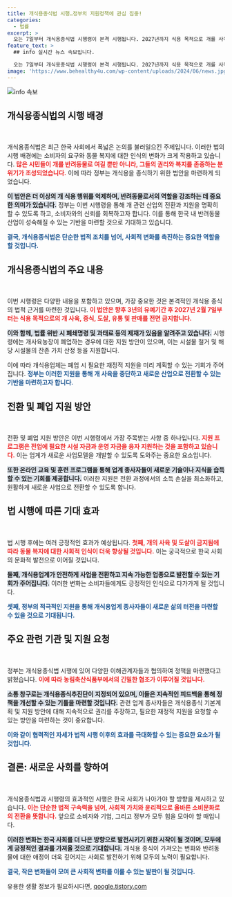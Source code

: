 ```yaml
---
title: 개식용종식법 시행…정부의 지원정책에 관심 집중!
categories:
  - 법률
excerpt: >
  오는 7일부터 개식용종식법 시행령이 본격 시행됩니다. 2027년까지 식용 목적으로 개를 사육·도살·판매하는 행위가 전면 금지되며, 위반 시에는 강력한 제재가 이루어집니다. 관련 업계에 대한 지원 방안도 마련되어 있어 변화를 준비하는 이들을 위한 기회가 제공됩니다.
feature_text: >
  ## info 실시간 뉴스 속보입니다.

  오는 7일부터 개식용종식법 시행령이 본격 시행됩니다. 2027년까지 식용 목적으로 개를 사육·도살·판매하는 행위가 전면 금지되며, 위반 시에는 강력한 제재가 이루어집니다. 관련 업계에 대한 지원 방안도 마련되어 있어 변화를 준비하는 이들을 위한 기회가 제공됩니다.
image: 'https://www.behealthy4u.com/wp-content/uploads/2024/06/news.jpg'
---
```


<p><img src="https://www.behealthy4u.com/wp-content/uploads/2024/06/news.jpg" alt="info 속보" /></p>

<h2 data-ke-size="size26">개식용종식법의 시행 배경</h2>

<p data-ke-size="size16">&nbsp;</p>

<p>개식용종식법은 최근 한국 사회에서 폭넓은 논의를 불러일으킨 주제입니다. 이러한 법의 시행 배경에는 소비자의 요구와 동물 복지에 대한 인식의 변화가 크게 작용하고 있습니다. <b><span style="color: #ee2323;">많은 시민들이 개를 반려동물로 여길 뿐만 아니라, 그들의 권리와 복지를 존중하는 분위기가 조성되었습니다.</span></b> 이에 따라 정부는 개식용을 종식하기 위한 법안을 마련하게 되었습니다. </p>

<p><b><span style="background-color: #21538527;">이 법안은 더 이상의 개 식용 행위를 억제하며, 반려동물로서의 역할을 강조하는 데 중요한 의미가 있습니다.</span></b> 정부는 이번 시행령을 통해 개 관련 산업의 전환과 지원을 명확히 할 수 있도록 하고, 소비자와의 신뢰를 회복하고자 합니다. 이를 통해 한국 내 반려동물 산업이 성숙해질 수 있는 기반을 마련할 것으로 기대하고 있습니다.</p>

<p><b><span style="color: #1a5490;">결국, 개식용종식법은 단순한 법적 조치를 넘어, 사회적 변화를 촉진하는 중요한 역할을 할 것입니다.</span></b></p>

<h2 data-ke-size="size26">개식용종식법의 주요 내용</h2>

<p data-ke-size="size16">&nbsp;</p>

<p>이번 시행령은 다양한 내용을 포함하고 있으며, 가장 중요한 것은 본격적인 개식용 종식의 법적 근거를 마련한 것입니다. <b><span style="color: #ee2323;">이 법안은 향후 3년의 유예기간 후 2027년 2월 7일부터는 식용 목적으로의 개 사육, 증식, 도살, 유통 및 판매를 전면 금지합니다.</span></b> </p>

<p><b><span style="background-color: #21538527;">이와 함께, 법률 위반 시 폐쇄명령 및 과태료 등의 제재가 있음을 알려주고 있습니다.</span></b> 시행령에는 개사육농장이 폐업하는 경우에 대한 지원 방안이 있으며, 이는 시설물 철거 및 해당 시설물의 잔존 가치 산정 등을 지원합니다. </p>

<p>이에 따라 개식용업체는 폐업 시 필요한 재정적 지원을 미리 계획할 수 있는 기회가 주어집니다. <b><span style="color: #1a5490;">정부는 이러한 지원을 통해 개 사육을 중단하고 새로운 산업으로 전환할 수 있는 기반을 마련하고자 합니다.</span></b></p>

<h2 data-ke-size="size26">전환 및 폐업 지원 방안</h2>

<p data-ke-size="size16">&nbsp;</p>

<p>전환 및 폐업 지원 방안은 이번 시행령에서 가장 주목받는 사항 중 하나입니다. <b><span style="color: #ee2323;">지원 프로그램은 전업에 필요한 시설 자금과 운영 자금을 융자 지원하는 것을 포함하고 있습니다.</span></b> 이는 업계가 새로운 사업모델을 개발할 수 있도록 도와주는 중요한 요소입니다. </p>

<p><b><span style="background-color: #21538527;">또한 온라인 교육 및 훈련 프로그램을 통해 업계 종사자들이 새로운 기술이나 지식을 습득할 수 있는 기회를 제공합니다.</span></b> 이러한 지원은 전환 과정에서의 소득 손실을 최소화하고, 원활하게 새로운 사업으로 전환할 수 있도록 합니다. </p>

<h2 data-ke-size="size26">법 시행에 따른 기대 효과</h2>

<p data-ke-size="size16">&nbsp;</p>

<p>법 시행 후에는 여러 긍정적인 효과가 예상됩니다. <b><span style="color: #ee2323;">첫째, 개의 사육 및 도살이 금지됨에 따라 동물 복지에 대한 사회적 인식이 더욱 향상될 것입니다.</span></b> 이는 궁극적으로 한국 사회의 문화적 발전으로 이어질 것입니다. </p>

<p><b><span style="background-color: #21538527;">둘째, 개식용업계가 안전하게 사업을 전환하고 지속 가능한 업종으로 발전할 수 있는 기회가 주어집니다.</span></b> 이러한 변화는 소비자들에게도 긍정적인 인식으로 다가가게 될 것입니다. </p>

<p><b><span style="color: #1a5490;">셋째, 정부의 적극적인 지원을 통해 개식용업계 종사자들이 새로운 삶의 터전을 마련할 수 있을 것으로 기대됩니다.</span></b></p>

<h2 data-ke-size="size26">주요 관련 기관 및 지원 요청</h2>

<p data-ke-size="size16">&nbsp;</p>

<p>정부는 개식용종식법 시행에 있어 다양한 이해관계자들과 협의하여 정책을 마련했다고 밝혔습니다. <b><span style="color: #ee2323;">이에 따라 농림축산식품부에서의 긴밀한 협조가 이루어질 것입니다.</span></b> </p>

<p><b><span style="background-color: #21538527;">소통 창구로는 개식용종식추진단이 지정되어 있으며, 이들은 지속적인 피드백을 통해 정책을 개선할 수 있는 기틀을 마련할 것입니다.</span></b> 관련 업계 종사자들은 개식용종식 기본계획 및 지원 방안에 대해 지속적으로 권리를 주장하고, 필요한 재정적 지원을 요청할 수 있는 방안을 마련하는 것이 중요합니다.</p>

<p><b><span style="color: #1a5490;">이와 같이 협력적인 자세가 법적 시행 이후의 효과를 극대화할 수 있는 중요한 요소가 될 것입니다.</span></b></p>

<h2 data-ke-size="size26">결론: 새로운 사회를 향하여</h2>

<p data-ke-size="size16">&nbsp;</p>

<p>개식용종식법과 시행령의 효과적인 시행은 한국 사회가 나아가야 할 방향을 제시하고 있습니다. <b><span style="color: #ee2323;">이는 단순한 법적 구속력을 넘어, 사회적 가치와 윤리적으로 올바른 소비문화로의 전환을 뜻합니다.</span></b> 앞으로 소비자와 기업, 그리고 정부가 모두 힘을 모아야 할 때입니다. </p>

<p><b><span style="background-color: #21538527;">이러한 변화는 한국 사회를 더 나은 방향으로 발전시키기 위한 시작이 될 것이며, 모두에게 긍정적인 결과를 가져올 것으로 기대합니다.</span></b> 개식용 종식이 가져오는 변화와 반려동물에 대한 애정이 더욱 깊어지는 사회로 발전하기 위해 모두의 노력이 필요합니다. </p>

<p><b><span style="color: #1a5490;">결국, 작은 변화들이 모여 큰 사회적 변화를 이룰 수 있는 발판이 될 것입니다.</span></b></p>
유용한 생활 정보가 필요하시다면, <a href="https://qoogle.tistory.com" rel="dofollow">qoogle.tistory.com</a>


